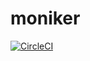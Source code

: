 # moniker

[![CircleCI](https://circleci.com/gh/tombell/moniker/tree/master.svg?style=svg)](https://circleci.com/gh/tombell/moniker/tree/master)

